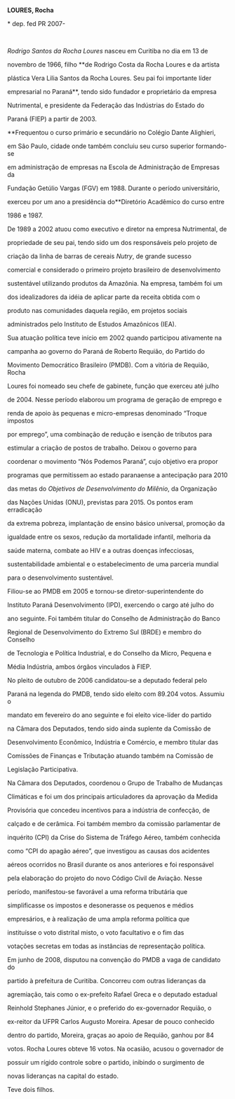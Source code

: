 **LOURES, Rocha**



\* dep. fed PR 2007-



 



*Rodrigo Santos da Rocha Loures* nasceu em Curitiba no dia em 13 de

novembro de 1966, filho **de Rodrigo Costa da Rocha Loures e da artista

plástica Vera Lilia Santos da Rocha Loures. Seu pai foi importante líder

empresarial no Paraná**, tendo sido fundador e proprietário da empresa

Nutrimental, e presidente da Federação das Indústrias do Estado do

Paraná (FIEP) a partir de 2003.



**Frequentou o curso primário e secundário no Colégio Dante Alighieri,

em São Paulo, cidade onde também concluiu seu curso superior formando-se

em administração de empresas na Escola de Administração de Empresas da

Fundação Getúlio Vargas (FGV) em 1988. Durante o período universitário,

exerceu por um ano a presidência do**Diretório Acadêmico do curso entre

1986 e 1987.



De 1989 a 2002 atuou como executivo e diretor na empresa Nutrimental, de

propriedade de seu pai, tendo sido um dos responsáveis pelo projeto de

criação da linha de barras de cereais *Nutry*, de grande sucesso

comercial e considerado o primeiro projeto brasileiro de desenvolvimento

sustentável utilizando produtos da Amazônia. Na empresa, também foi um

dos idealizadores da idéia de aplicar parte da receita obtida com o

produto nas comunidades daquela região, em projetos sociais

administrados pelo Instituto de Estudos Amazônicos (IEA).



Sua atuação política teve início em 2002 quando participou ativamente na

campanha ao governo do Paraná de Roberto Requião, do Partido do

Movimento Democrático Brasileiro (PMDB). Com a vitória de Requião, Rocha

Loures foi nomeado seu chefe de gabinete, função que exerceu até julho

de 2004. Nesse período elaborou um programa de geração de emprego e

renda de apoio às pequenas e micro-empresas denominado “Troque impostos

por emprego”, uma combinação de redução e isenção de tributos para

estimular a criação de postos de trabalho. Deixou o governo para

coordenar o movimento “Nós Podemos Paraná”, cujo objetivo era propor

programas que permitissem ao estado paranaense a antecipação para 2010

das metas do *Objetivos de Desenvolvimento do Milênio*, da Organização

das Nações Unidas (ONU), previstas para 2015. Os pontos eram erradicação

da extrema pobreza, implantação de ensino básico universal, promoção da

igualdade entre os sexos, redução da mortalidade infantil, melhoria da

saúde materna, combate ao HIV e a outras doenças infecciosas,

sustentabilidade ambiental e o estabelecimento de uma parceria mundial

para o desenvolvimento sustentável.



Filiou-se ao PMDB em 2005 e tornou-se diretor-superintendente do

Instituto Paraná Desenvolvimento (IPD), exercendo o cargo até julho do

ano seguinte. Foi também titular do Conselho de Administração do Banco

Regional de Desenvolvimento do Extremo Sul (BRDE) e membro do Conselho

de Tecnologia e Política Industrial, e do Conselho da Micro, Pequena e

Média Indústria, ambos órgãos vinculados à FIEP.



No pleito de outubro de 2006 candidatou-se a deputado federal pelo

Paraná na legenda do PMDB, tendo sido eleito com 89.204 votos. Assumiu o

mandato em fevereiro do ano seguinte e foi eleito vice-líder do partido

na Câmara dos Deputados, tendo sido ainda suplente da Comissão de

Desenvolvimento Econômico, Indústria e Comércio, e membro titular das

Comissões de Finanças e Tributação atuando também na Comissão de

Legislação Participativa.



Na Câmara dos Deputados, coordenou o Grupo de Trabalho de Mudanças

Climáticas e foi um dos principais articuladores da aprovação da Medida

Provisória que concedeu incentivos para a indústria de confecção, de

calçado e de cerâmica. Foi também membro da comissão parlamentar de

inquérito (CPI) da Crise do Sistema de Tráfego Aéreo, também conhecida

como “CPI do apagão aéreo”, que investigou as causas dos acidentes

aéreos ocorridos no Brasil durante os anos anteriores e foi responsável

pela elaboração do projeto do novo Código Civil de Aviação. Nesse

período, manifestou-se favorável a uma reforma tributária que

simplificasse os impostos e desonerasse os pequenos e médios

empresários, e à realização de uma ampla reforma política que

instituísse o voto distrital misto, o voto facultativo e o fim das

votações secretas em todas as instâncias de representação política.



Em junho de 2008, disputou na convenção do PMDB a vaga de candidato do

partido à prefeitura de Curitiba. Concorreu com outras lideranças da

agremiação, tais como o ex-prefeito Rafael Greca e o deputado estadual

Reinhold Stephanes Júnior, e o preferido do ex-governador Requião, o

ex-reitor da UFPR Carlos Augusto Moreira. Apesar de pouco conhecido

dentro do partido, Moreira, graças ao apoio de Requião, ganhou por 84

votos. Rocha Loures obteve 16 votos. Na ocasião, acusou o governador de

possuir um rígido controle sobre o partido, inibindo o surgimento de

novas lideranças na capital do estado.



Teve dois filhos.



 



